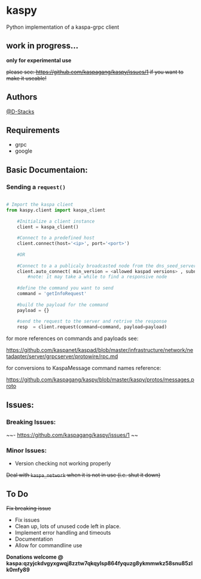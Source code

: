 # kaspy

Python implementation of a kaspa-grpc client

## work in progress...

**only for experimental use**

~~please see: https://github.com/kaspagang/kaspy/issues/1 if you want to make it useable!~~

## Authors

[@D-Stacks](https://github.com/D-Stacks)

## Requirements
- grpc
- google
    
## Basic Documentaion:

### Sending a `request()` 

```python

# Import the kaspa client
from kaspy.client import kaspa_client
    
    #Initialize a client instance
    client = kaspa_client() 
    
    #Connect to a predefined host
    client.connect(host='<ip>', port='<port>') 
    
    #OR
    
    #Connect to a a publicaly broadcasted node from the dns_seed_servers.
    client.auto_connect( min_version = <allowed kaspad versions> , subnetworks = <allowed networks) 
        #note: it may take a while to find a responsive node
    
    #define the command you want to send
    command = 'getInfoRequest'
    
    #build the payload for the command
    payload = {} 
    
    #send the request to the server and retrive the response
    resp  = client.request(command=command, payload=payload)
````
for more references on commands and payloads see:

https://github.com/kaspanet/kaspad/blob/master/infrastructure/network/netadapter/server/grpcserver/protowire/rpc.md 

for conversions to KaspaMessage command names reference:

https://github.com/kaspagang/kaspy/blob/master/kaspy/protos/messages.proto

## Issues:

### Breaking Issues:

~~- https://github.com/kaspagang/kaspy/issues/1 ~~

### Minor Issues:

- Version checking not working properly

~~Deal with `kaspa_network` when it is not in use (i.e. shut it down)~~
    
## To Do 
~~Fix breaking issue~~
- Fix issues
- Clean up, lots of unused code left in place. 
- Implement error handling and timeouts
- Documentation
- Allow for commandline use
  
**Donations welcome @ kaspa:qzyjckdvgyxgwqj8zztw7qkqylsp864fyquzg8ykmmwkz58snu85zlk0mfy89**
